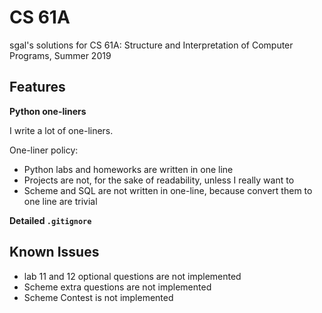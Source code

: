 # CS 61A

sgal's solutions for CS 61A: Structure and Interpretation of Computer Programs, Summer 2019

## Features

**Python one-liners**

I write a lot of one-liners.

One-liner policy:

* Python labs and homeworks are written in one line
* Projects are not, for the sake of readability, unless I really want to
* Scheme and SQL are not written in one-line, because convert them to one line are trivial

**Detailed `.gitignore`**

## Known Issues

* lab 11 and 12 optional questions are not implemented
* Scheme extra questions are not implemented
* Scheme Contest is not implemented
